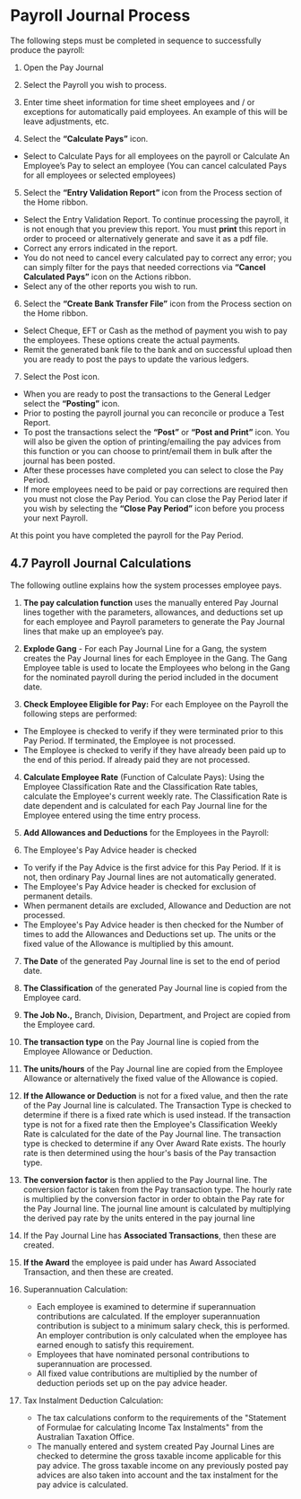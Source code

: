# Payroll Journal Process
The following steps must be completed in sequence to successfully produce the payroll:

1.	Open the Pay Journal

2.	Select the Payroll you wish to process.

3.	Enter time sheet information for time sheet employees and / or exceptions for automatically paid employees.  An example of this will be leave adjustments, etc.

4.	Select the **“Calculate Pays”** icon.
   - Select to Calculate Pays for all employees on the payroll or Calculate An Employee’s Pay to select an employee (You can cancel calculated Pays for all employees or selected employees)

5.	Select the **“Entry Validation Report”** icon from the Process section of the Home ribbon.
   - Select the Entry Validation Report.  To continue processing the payroll, it is not enough that you preview this report. You must **print** this report in order to proceed or alternatively generate and save it as a pdf file.  
   - Correct any errors indicated in the report.  
   - You do not need to cancel every calculated pay to correct any error; you can simply filter for the pays that needed corrections via **“Cancel Calculated Pays”** icon on the Actions ribbon.  
   - Select any of the other reports you wish to run.  
 
6.	Select the **“Create Bank Transfer File”** icon from the Process section on the Home ribbon.
   - Select Cheque, EFT or Cash as the method of payment you wish to pay the employees.  These options create the actual payments.
   - Remit the generated bank file to the bank and on successful upload then you are ready to post the pays to update the various ledgers.  
7.	Select the Post icon.
   - When you are ready to post the transactions to the General Ledger select the **“Posting”** icon.
   - Prior to posting the payroll journal you can reconcile or produce a Test Report.  
   - To post the transactions select the **“Post”** or **“Post and Print”** icon.  You will also be given the option of printing/emailing the pay advices from this function or you can choose to print/email them in bulk after the journal has been posted.  
   - After these processes have completed you can select to close the Pay Period.  
   - If more employees need to be paid or pay corrections are required then you must not close the Pay Period.  You can close the Pay Period later if you wish by selecting the **“Close Pay Period”** icon before you process your next Payroll.

At this point you have completed the payroll for the Pay Period. 

## 4.7	Payroll Journal Calculations
The following outline explains how the system processes employee pays.

1.	**The pay calculation function** uses the manually entered Pay Journal lines together with the parameters, allowances, and deductions set up for each employee and Payroll parameters to generate the Pay Journal lines that make up an employee’s pay.
2.	**Explode Gang** - For each Pay Journal Line for a Gang, the system creates the Pay Journal lines for each Employee in the Gang.  The Gang Employee table is used to locate the Employees who belong in the Gang for the nominated payroll during the period included in the document date.

3.	**Check Employee Eligible for Pay:** For each Employee on the Payroll the following steps are performed:
   - The Employee is checked to verify if they were terminated prior to this Pay Period.  If terminated, the Employee is not processed.
   - The Employee is checked to verify if they have already been paid up to the end of this period.  If already paid they are not processed.
4.	**Calculate Employee Rate** (Function of Calculate Pays): Using the Employee Classification Rate and the Classification Rate tables, calculate the Employee's current weekly rate.  The Classification Rate is date dependent and is calculated for each Pay Journal line for the Employee entered using the time entry process.

5.	**Add Allowances and Deductions** for the Employees in the Payroll:
6.	The Employee's Pay Advice header is checked 
   - To verify if the Pay Advice is the first advice for this Pay Period.  If it is not, then ordinary Pay Journal lines are not automatically generated.  
   - The Employee's Pay Advice header is checked for exclusion of permanent details.  
   - When permanent details are excluded, Allowance and Deduction are not processed.  
   - The Employee's Pay Advice header is then checked for the Number of times to add the Allowances and Deductions set up.  The units or the fixed value of the Allowance is multiplied by this amount. 
   
7.	**The Date** of the generated Pay Journal line is set to the end of period date.  

8.	**The Classification** of the generated Pay Journal line is copied from the Employee card.  

9.	**The Job No.,** Branch, Division, Department, and Project are copied from the Employee card.  

10. **The transaction type** on the Pay Journal line is copied from the Employee Allowance or Deduction.

11. **The units/hours** of the Pay Journal line are copied from the Employee Allowance or alternatively the fixed value of the Allowance is copied. 

12. **If the Allowance or Deduction** is not for a fixed value, and then the rate of the Pay Journal line is calculated.  The Transaction Type is checked to determine if there is a fixed rate which is used instead.  If the transaction type is not for a fixed rate then the Employee's Classification Weekly Rate is calculated for the date of the Pay Journal line.  The transaction type is checked to determine if any Over Award Rate exists.  The hourly rate is then determined using the hour's basis of the Pay transaction type.

13. **The conversion factor** is then applied to the Pay Journal line.  The conversion factor is taken from the Pay transaction type.  The hourly rate is multiplied by the conversion factor in order to obtain the Pay rate for the Pay Journal line.  The journal line amount is calculated by multiplying the derived pay rate by the units entered in the pay journal line 

14.	If the Pay Journal Line has **Associated Transactions**, then these are created. 

15.	**If the Award** the employee is paid under has Award Associated Transaction, and then these are created.

16.	Superannuation Calculation: 
      -  Each employee is examined to determine if superannuation contributions are calculated.  If the employer superannuation contribution is subject to a minimum salary check, this is performed.  An employer contribution is only calculated when the employee has earned enough to satisfy this requirement.
      - Employees that have nominated personal contributions to superannuation are processed.
      - All fixed value contributions are multiplied by the number of deduction periods set up on the pay advice header. 
    
17.	Tax Instalment Deduction Calculation:
      - The tax calculations conform to the requirements of the "Statement of Formulae for calculating Income Tax Instalments" from the Australian Taxation Office.
      - The manually entered and system created Pay Journal Lines are checked to determine the gross taxable income applicable for this pay advice.  The gross taxable income on any previously posted pay advices are also taken into account and the tax instalment for the pay advice is calculated.

